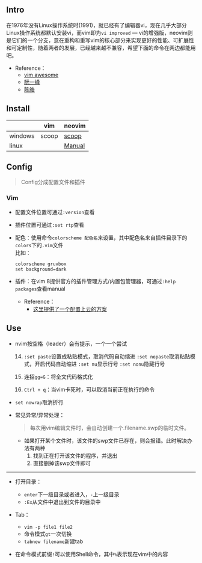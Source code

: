 ## Intro

在1976年没有Linux操作系统时(1991)，就已经有了编辑器vi，现在几乎大部分Linux操作系统都默认安装vi，而vim即为`vi improved` — vi的增强版，neovim则是它们的一个分支，意在重构和重写vim的核心部分来实现更好的性能、可扩展性和可定制性，随着两者的发展，已经越来越不兼容，希望下面的命令在两边都能用吧。

+ Reference：
	+ [vim awesome](https://vimawesome.com/)
	+ [阮一峰](https://www.ruanyifeng.com/blog/2018/09/vimrc.html)
	+ [陈皓](https://coolshell.cn/articles/5426.html)

## Install

|         | vim   | neovim                                                                   |
| ------- | ----- | ------------------------------------------------------------------------ |
| windows | scoop | [scoop](https://github.com/neovim/neovim/wiki/Installing-Neovim#scoop)   |
| linux   |       | [Manual](https://github.com/neovim/neovim/wiki/Installing-Neovim#ubuntu) |

## Config
>Config分成配置文件和插件

### Vim

+ 配置文件位置可通过`:version`查看
+ 插件位置可通过`:set rtp`查看
+ 配色：使用命令`colorscheme 配色名`来设置，其中配色名来自插件目录下的`colors`下的`.vim`文件  
	比如：  
	```vim
	colorscheme gruvbox
	set background=dark  
	```

+ 插件：在vim 8提供官方的插件管理方式/内置包管理器，可通过`:help packages`查看manual
	+ Reference：
		+ [这里提供了一个配置上云的方案](https://blog.hulifa.cn/2019-10-20-Vim-8%E5%86%85%E7%BD%AE%E5%8C%85%E7%AE%A1%E7%90%86%E4%BD%BF%E7%94%A8%E6%8C%87%E5%8D%97/)

## Use

+ nvim按空格（leader）会有提示，一个一个尝试

  14. `:set paste`设置成粘贴模式，取消代码自动缩进
      `:set nopaste`取消粘贴模式，开启代码自动缩进
      `:set nu`显示行号
      `:set nonu`隐藏行号

  15. 连招`gg=G`：将全文代码格式化
  16. `Ctrl + q`：当vim卡死时，可以取消当前正在执行的命令
+ `set nowrap`取消折行

+ 常见异常/异常处理：
  >  每次用vim编辑文件时，会自动创建一个.filename.swp的临时文件。

  + 如果打开某个文件时，该文件的swp文件已存在，则会报错。此时解决办法有两种
    1. 找到正在打开该文件的程序，并退出
    2. 直接删掉该swp文件即可

---

+ 打开目录：
	+ `enter`下一级目录或者进入，`-`上一级目录
	+ `:Ex`从文件中退出到文件的目录中

+ Tab：
	+ `vim -p file1 file2`
	+ 命令模式`gt`一次切换
	+ `tabnew filename`新建tab

+ 在命令模式前缀`!`可以使用Shell命令，其中`%`表示现在vim中的内容